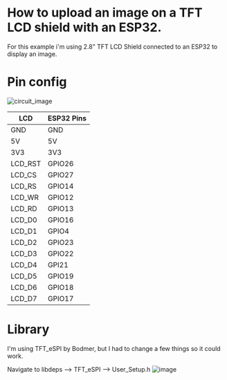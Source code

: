 # How to upload an image on a TFT LCD shield with an ESP32.

For this example i'm using 2.8" TFT LCD Shield connected to an ESP32 to display an image.

# Pin config
![circuit_image](https://github.com/user-attachments/assets/38ae7410-2e3d-42ea-8c24-bc39997436ca)

|  LCD | ESP32 Pins                                                |
|-----------------|------------------------------------------------|
| GND             | GND                                            |
| 5V              | 5V                                             |
| 3V3             | 3V3                                            |
| LCD_RST         | GPIO26                                         |
| LCD_CS          | GPIO27                                         |
| LCD_RS          | GPIO14                                         |
| LCD_WR          | GPIO12                                         |
| LCD_RD          | GPIO13                                         |
| LCD_D0          | GPIO16                                         |
| LCD_D1          | GPIO4                                          |
| LCD_D2          | GPIO23                                         |
| LCD_D3          | GPIO22                                         |
| LCD_D4          | GPI21                                          |
| LCD_D5          | GPIO19                                         |
| LCD_D6          | GPIO18                                         |
| LCD_D7          | GPIO17                                         |


# Library
I'm using TFT_eSPI by Bodmer, but I had to change a few things so it could work.

Navigate to libdeps --> TFT_eSPI --> User_Setup.h
![image](https://github.com/user-attachments/assets/15ec396c-1d72-4013-bd58-f8fb1cd46199)





